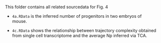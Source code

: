 This folder contains all related sourcedata for Fig. 4

- `4a.RData` is the inferred number of progenitors in two embryos of mouse.

- `4c.RData` shows the relationship between trajectory complexity obtained from single cell transcriptome and the average Np inferred via TCA.
